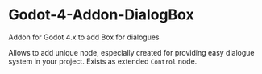 # Godot-4-Addon-DialogBox
Addon for Godot 4.x to add Box for dialogues

Allows to add unique node, especially created for providing easy dialogue system in your project. Exists as extended `Control` node.
